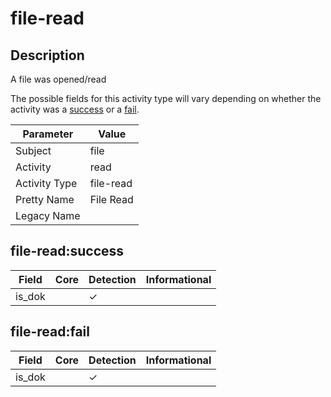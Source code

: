 file-read
=========

Description
-----------
A file was opened/read

The possible fields for this activity type will vary depending on whether the activity was a [success](#file-readsuccess) or a [fail](#file-readfail).

| Parameter     | Value     |
| ------------- | --------- |
| Subject       | file      |
| Activity      | read      |
| Activity Type | file-read |
| Pretty Name   | File Read |
| Legacy Name   |           |

file-read:success
-----------------

| Field  | Core | Detection | Informational |
| ------ | ---- | --------- | ------------- |
| is_dok |      | &#10003;  |               |

file-read:fail
--------------

| Field  | Core | Detection | Informational |
| ------ | ---- | --------- | ------------- |
| is_dok |      | &#10003;  |               |